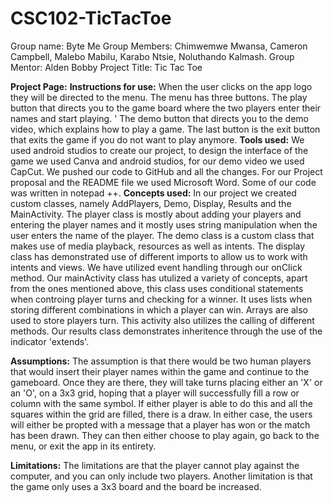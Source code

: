 # CSC102-TicTacToe
Group name: Byte Me
Group Members: Chimwemwe Mwansa, Cameron Campbell, Malebo Mabilu, Karabo Ntsie, Noluthando Kalmash.
Group Mentor: Alden Bobby
Project Title: Tic Tac Toe

**Project Page:** 
**Instructions for use:** 
When the user clicks on the app logo they will be directed to the menu. The menu has three buttons.
The play button that directs you to the game board where the two players enter their names and start playing. '
The demo button that directs you to the demo video, which explains how to play a game. The last button is the exit button that exits the game if you do not want to play anymore.
**Tools used:**
We used android studios to create our project, to design the interface of the game we used Canva and android studios, for our demo video we used CapCut. 
We pushed our code to GitHub and all the changes. For our Project proposal and the README file we used Microsoft Word. Some of our code was written in notepad ++.
**Concepts used:**
In our project we created custom classes, namely AddPlayers, Demo, Display, Results and the MainActivity.
The player class is mostly about adding your players and entering the player names and it mostly uses string manipulation when the user enters the name of the player. 
The demo class is a custom class that makes use of media playback, resources as well as intents.
The display class has demonstrated use of different imports to allow us to work with intents and views. We have utilized event handling through our onClick method. 
Our mainActivity class has utulized a variety of concepts, apart from the ones mentioned above, this class uses conditional statements when controing player turns and checking for a winner.
It uses lists when storing different combinations in which a player can win. Arrays are also used to store players turn.
This activity also utilizes the calling of different methods.
Our results class demonstrates inheritence through the use of the indicator 'extends'.


**Assumptions:**
The assumption is that there would be two human players that would insert their player names within the game and continue to the gameboard.
Once they are there, they will take turns placing either an 'X' or an 'O', on a 3x3 grid, hoping that a player will successfully fill a row or column with the same symbol.
If either player is able to do this and all the squares within the grid are filled, there is a draw.
In either case, the users will either be propted with a message that a player has won or the match has been drawn.
They can then either choose to play again, go back to the menu, or exit the app in its entirety.

**Limitations:**
The limitations are that the player cannot play against the computer, and you can only include two players.
Another limitation is that the game only uses a 3x3 board and the board be increased.
